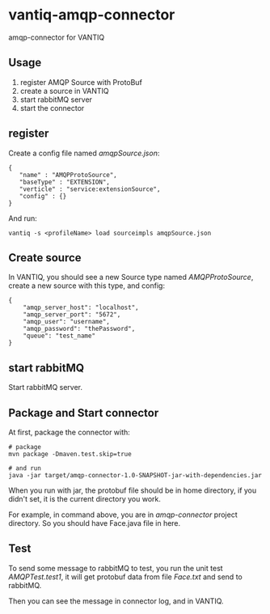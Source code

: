 # vantiq-amqp-connector
amqp-connector for VANTIQ


## Usage
1. register AMQP Source with ProtoBuf 
2. create a source in VANTIQ
3. start rabbitMQ server
4. start the connector

## register
Create a config file named *amqpSource.json*:
```
{
   "name" : "AMQPProtoSource",
   "baseType" : "EXTENSION",
   "verticle" : "service:extensionSource",
   "config" : {}
}
```

And run:
```
vantiq -s <profileName> load sourceimpls amqpSource.json
```

## Create source
In VANTIQ, you should see a new Source type named *AMQPProtoSource*, create a new source with this type, and config:
```
{
    "amqp_server_host": "localhost",
    "amqp_server_port": "5672",
    "amqp_user": "username",
    "amqp_password": "thePassword",
    "queue": "test_name"
}
```

## start rabbitMQ
Start rabbitMQ server.

## Package and Start connector
At first, package the connector with:
```
# package
mvn package -Dmaven.test.skip=true 

# and run
java -jar target/amqp-connector-1.0-SNAPSHOT-jar-with-dependencies.jar
```

When you run with jar, the protobuf file should be in home directory, if you didn't set, it is the current directory you work.

For example, in command above, you are in *amqp-connector* project directory. So you should have Face.java file in here.

## Test
To send some message to rabbitMQ to test, you run the unit test *AMQPTest.test1*, it will get protobuf data from file *Face.txt* and send to rabbitMQ.

Then you can see the message in connector log, and in VANTIQ.   